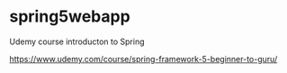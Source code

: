 # spring5webapp
Udemy course introducton to Spring

https://www.udemy.com/course/spring-framework-5-beginner-to-guru/
